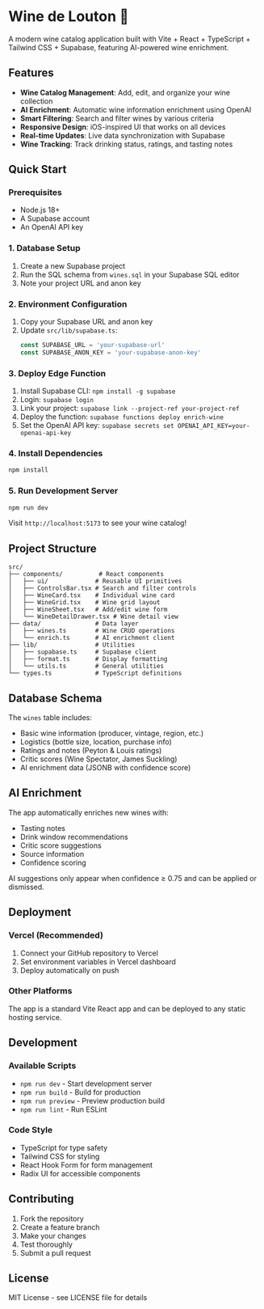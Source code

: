 # Wine de Louton 🍷

A modern wine catalog application built with Vite + React + TypeScript + Tailwind CSS + Supabase, featuring AI-powered wine enrichment.

## Features

- **Wine Catalog Management**: Add, edit, and organize your wine collection
- **AI Enrichment**: Automatic wine information enrichment using OpenAI
- **Smart Filtering**: Search and filter wines by various criteria
- **Responsive Design**: iOS-inspired UI that works on all devices
- **Real-time Updates**: Live data synchronization with Supabase
- **Wine Tracking**: Track drinking status, ratings, and tasting notes

## Quick Start

### Prerequisites

- Node.js 18+ 
- A Supabase account
- An OpenAI API key

### 1. Database Setup

1. Create a new Supabase project
2. Run the SQL schema from `wines.sql` in your Supabase SQL editor
3. Note your project URL and anon key

### 2. Environment Configuration

1. Copy your Supabase URL and anon key
2. Update `src/lib/supabase.ts`:
   ```typescript
   const SUPABASE_URL = 'your-supabase-url'
   const SUPABASE_ANON_KEY = 'your-supabase-anon-key'
   ```

### 3. Deploy Edge Function

1. Install Supabase CLI: `npm install -g supabase`
2. Login: `supabase login`
3. Link your project: `supabase link --project-ref your-project-ref`
4. Deploy the function: `supabase functions deploy enrich-wine`
5. Set the OpenAI API key: `supabase secrets set OPENAI_API_KEY=your-openai-api-key`

### 4. Install Dependencies

```bash
npm install
```

### 5. Run Development Server

```bash
npm run dev
```

Visit `http://localhost:5173` to see your wine catalog!

## Project Structure

```
src/
├── components/          # React components
│   ├── ui/             # Reusable UI primitives
│   ├── ControlsBar.tsx # Search and filter controls
│   ├── WineCard.tsx    # Individual wine card
│   ├── WineGrid.tsx    # Wine grid layout
│   ├── WineSheet.tsx   # Add/edit wine form
│   └── WineDetailDrawer.tsx # Wine detail view
├── data/               # Data layer
│   ├── wines.ts        # Wine CRUD operations
│   └── enrich.ts       # AI enrichment client
├── lib/                # Utilities
│   ├── supabase.ts     # Supabase client
│   ├── format.ts       # Display formatting
│   └── utils.ts        # General utilities
└── types.ts            # TypeScript definitions
```

## Database Schema

The `wines` table includes:
- Basic wine information (producer, vintage, region, etc.)
- Logistics (bottle size, location, purchase info)
- Ratings and notes (Peyton & Louis ratings)
- Critic scores (Wine Spectator, James Suckling)
- AI enrichment data (JSONB with confidence score)

## AI Enrichment

The app automatically enriches new wines with:
- Tasting notes
- Drink window recommendations
- Critic score suggestions
- Source information
- Confidence scoring

AI suggestions only appear when confidence ≥ 0.75 and can be applied or dismissed.

## Deployment

### Vercel (Recommended)

1. Connect your GitHub repository to Vercel
2. Set environment variables in Vercel dashboard
3. Deploy automatically on push

### Other Platforms

The app is a standard Vite React app and can be deployed to any static hosting service.

## Development

### Available Scripts

- `npm run dev` - Start development server
- `npm run build` - Build for production
- `npm run preview` - Preview production build
- `npm run lint` - Run ESLint

### Code Style

- TypeScript for type safety
- Tailwind CSS for styling
- React Hook Form for form management
- Radix UI for accessible components

## Contributing

1. Fork the repository
2. Create a feature branch
3. Make your changes
4. Test thoroughly
5. Submit a pull request

## License

MIT License - see LICENSE file for details